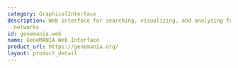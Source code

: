 ```yaml
---
category: GraphicalInterface
description: Web interface for searching, visualizing, and analyzing functional association
  networks
id: genemania.web
name: GeneMANIA Web Interface
product_url: https://genemania.org/
layout: product_detail
---
```

